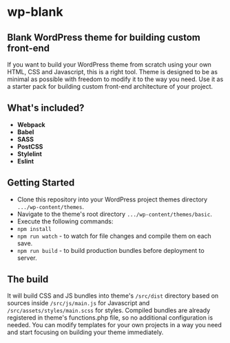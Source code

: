 <h1> wp-blank </h1>
<h2> Blank WordPress theme for building custom front-end</h2>
<p>
  If you want to build your WordPress theme from scratch using your own HTML, CSS and Javascript, this is a right tool.
  Theme is designed to be as minimal as possible with freedom to modify it to the way you need. Use it as a starter pack
  for building custom front-end architecture of your project.
</p>

<h2> What's included? </h2>
<ul>
  <li><strong>Webpack</strong></li>
  <li><strong>Babel</strong></li>
  <li><strong>SASS</strong></li>
  <li><strong>PostCSS</strong></li>
  <li><strong>Stylelint</strong></li>
  <li><strong>Eslint</strong></li>
</ul>

## Getting Started

* Clone this repository into your WordPress project themes directory `.../wp-content/themes`.
* Navigate to the theme's root directory `.../wp-content/themes/basic`.
* Execute the following commands:
* `npm install`
* `npm run watch` - to watch for file changes and compile them on each save.
* `npm run build` - to build production bundles before deployment to server.

## The build
<p>
  It will build CSS and JS bundles into theme's <code>/src/dist</code> directory based on sources inside <code>/src/js/main.js</code> for Javascript and <code>/src/assets/styles/main.scss</code> for styles.
  Compiled bundles are already registered in theme's functions.php file, so no additional configuration is needed.
  You can modify templates for your own projects in a way you need and start focusing on building your theme immediately.
</p>

